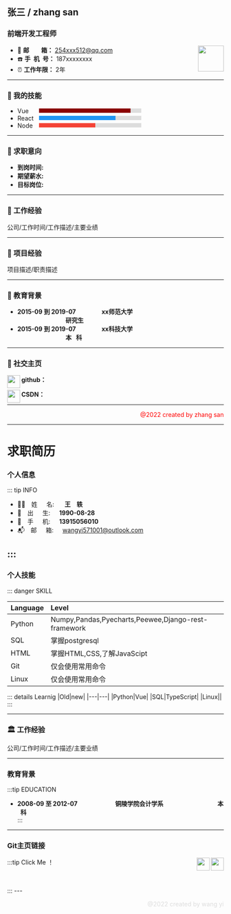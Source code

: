 ## 张三 / zhang san

### 前端开发工程师

+ :e-mail: **邮&ensp;&ensp;&ensp;&ensp;箱：** <font color="#4ea1db">254xxx512@qq.com</font>      <img src="https://img-blog.csdnimg.cn/4e998997c23846f997560287de604f67.png" width="60" height="60" align='right'/>
+ :phone: **手&ensp;机&ensp;号：** 187xxxxxxxx
+ :alarm_clock: **工作年限：** 2年

---

### :file_folder: 我的技能

+ <div style="display: flex;align-items: center;width: 60%;">
    <span style="width: 50px;">Vue</span>
    <div style="flex:1;background-color: #ddd;">
    	<div style="display: flex;width: 90%;height: 10px;">
    	<div style="text-align: right; padding-right: 20px;height: 10px;line-height: 10px;color: white;width: 90%; background-color: #8B0000;"></div>
  		</div>
  	</div>
  </div>

+ <div style="display: flex;align-items: center;width: 60%;">
    <span style="width: 50px;">React</span>
    <div style="flex:1;background-color: #ddd;">
    	<div style="display: flex;width: 75%;height: 10px;">
    	<div style="text-align: right; padding-right: 20px;height: 10px;line-height: 10px;color: white;width: 90%; background-color: #2196F3;"></div>
  		</div>
  	</div>
  </div>

+ <div style="display: flex;align-items: center;width: 60%;">
    <span style="width: 50px;">Node</span>
    <div style="flex:1;background-color: #ddd;">
    	<div style="display: flex;width: 55%;height: 10px;">
    	<div style="text-align: right; padding-right: 20px;height: 10px;line-height: 10px;color: white;width: 90%; background-color: #f44336;"></div>
  		</div>
  	</div>
  </div>

---

### :file_folder: 求职意向

+ **到岗时间:**
+ **期望薪水:**
+ **目标岗位:**

---

### :file_folder: 工作经验

公司/工作时间/工作描述/主要业绩

----

### :file_folder: 项目经验

项目描述/职责描述

----

### :file_folder: 教育背景

+ **<span align=left>2015-09 到 2019-07</span>**&emsp;&emsp;&emsp;&emsp; **xx师范大学**&emsp;&emsp;&emsp;&emsp;&emsp;&emsp;&emsp;&emsp; &emsp;&emsp;&emsp;&emsp;&emsp;&emsp;&emsp;&emsp;**研究生**  
+ **<span align=left>2015-09 到 2019-07</span>**&emsp;&emsp;&emsp;&emsp; **xx科技大学**&emsp;&emsp;&emsp;&emsp;&emsp;&emsp;&emsp;&emsp; &emsp;&emsp;&emsp;&emsp;&emsp;&emsp;&emsp;&emsp;**本 &ensp;科**                       

----

### :file_folder: 社交主页

<img src="https://img-blog.csdnimg.cn/4e998997c23846f997560287de604f67.png" width="30" align='left'/>**github：**

<img src="https://img-blog.csdnimg.cn/b4bf8c3191e04da3b0b0868070b0cff6.png" width=30 align="left"/>**CSDN：**


----

<p align=right style="color: red">@2022 created by zhang san</p>



-----------

# 求职简历
### 个人信息
::: tip INFO

+ :guardswoman:&ensp;&ensp;姓&ensp;&ensp;&ensp;名:&ensp;&ensp;&ensp;**<font> 王&ensp;&ensp;轶</font>**
+ :date:&ensp;&ensp;出&ensp;&ensp;&ensp;生:&ensp;&ensp;&ensp;**1990-08-28**
+ :iphone:&ensp;&ensp;手&ensp;&ensp;&ensp;机:&ensp;&ensp;&ensp;**13915056010**
+ :mailbox_with_mail:&ensp;&ensp;邮&ensp;&ensp;&ensp;箱:&ensp;&ensp;&ensp;<a style="text-decoration: none">wangyi571001@outlook.com</a>

<!-- <div class="tb1" style="margin:auto">

| :guardswoman:&ensp;&ensp;姓&ensp;&ensp;&ensp;名|王&ensp;&ensp;轶|
| :------------- |:-------------| 
| :mailbox_with_mail:**&ensp;&ensp;邮&ensp;&ensp;&ensp;箱**&ensp;&ensp;&ensp;&ensp;&ensp;&ensp;&ensp;&ensp;&ensp;|<a style="text-decoration: none">wangyi571001@outlook.com</a>|
| :iphone:**&ensp;&ensp;手&ensp;机&ensp;号**|**13915056010**|
| :date:**&ensp;&ensp;出生日期**|**1990年08月28日**|

</div> -->
  
:::
---
### 个人技能

::: danger  SKILL

<!-- #8B0000 #2196F3 #f44336 -->

<!-- + <div style="display: flex;align-items: center;width: 70%;">
    <span style="width: 50px;">Python</span>
    <div style="flex:1;background-color: white;">
    	<div style="display: flex;width: 75%;height: 15px;">
    	<div style="text-align: right; padding-right: 20px;height: 15px;line-height: 15px;color: white;width: 90%; background-color: #f44336;"></div>
  		</div>
  	</div>
  </div>

+ <div style="display: flex;align-items: center;width: 60%;">
    <span style="width: 50px;">SQL</span>
    <div style="flex:1;background-color: #ddd;">
    	<div style="display: flex;width: 65%;height: 15px;">
    	<div style="text-align: right; padding-right: 20px;height: 15px;line-height: 10px;color: white;width: 90%; background-color: #2196F3;"></div>
  		</div>
  	</div>
  </div>

+ <div style="display: flex;align-items: center;width: 60%;">
    <span style="width: 50px;">HTML</span>
    <div style="flex:1;background-color: #ddd;">
    	<div style="display: flex;width: 50%;height: 15px;">
    	<div style="text-align: right; padding-right: 20px;height: 15px;line-height: 10px;color: white;width: 90%; background-color: #8B0000;"></div>
  		</div>
  	</div>
  </div> -->

| Language| Level|
| :------------- |:-------------| 
| Python|Numpy,Pandas,Pyecharts,Peewee,Django-rest-framework|
| SQL|掌握postgresql|
| HTML|掌握HTML,CSS,了解JavaScipt|
| Git|仅会使用常用命令|
| Linux|仅会使用常用命令|


::: details Learnig 
|Old|new|
|---|---|
|Python|Vue|
|SQL|TypeScript|
|Linux||
:::

---

### :classical_building: 工作经验

公司/工作时间/工作描述/主要业绩

----
### 教育背景
:::tip  EDUCATION

+ **<span align=left>2008-09 至 2012-07</span>**&emsp;&emsp;&emsp;&emsp;&emsp;&emsp; **铜陵学院会计学系**&emsp;&emsp;&emsp;&emsp;&emsp;&emsp;&emsp;&emsp;&emsp;**本 &ensp;科**     
:::                  

----

### Git主页链接

:::tip Click Me ！
<span><a href ="https://gitee.com/mangti"><img src="/public/gitee.jpeg" width="30" align='right'/></a></span>
<span><a href ="https://github.com/WangyiG"><img src="/public/github.png" width="30" align='right'/></a></span>

<br>
<br>
:::
---

<p align=right style="color: #ddd">@2022 created by wang yi</p>


<!-- <style>
    .tb1 table{
     th:first-of-type{
            width:50%;
        }
    }
</style> -->

